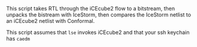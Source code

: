 This script takes RTL through the iCEcube2 flow to a bitstream, then unpacks the bistream with IceStorm, then compares the IceStorm netlist to an iCEcube2 netlist with Conformal.

This script assumes that `lse` invokes iCEcube2 and that your ssh keychain has `caedm`
